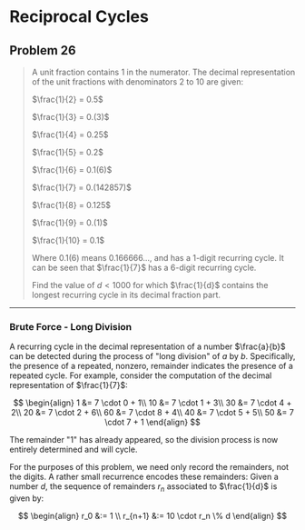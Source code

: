 # Reciprocal Cycles

## Problem 26

> A unit fraction contains 1 in the numerator. The decimal representation of the unit fractions with denominators 2 to 10 are given:
>
> $\frac{1}{2} = 0.5$
> 
> $\frac{1}{3} = 0.(3)$
> 
> $\frac{1}{4} = 0.25$
> 
> $\frac{1}{5} = 0.2$
> 
> $\frac{1}{6} = 0.1(6)$
> 
> $\frac{1}{7} = 0.(142857)$
> 
> $\frac{1}{8} = 0.125$
> 
> $\frac{1}{9} = 0.(1)$
> 
> $\frac{1}{10} = 0.1$
> 
> Where $0.1(6)$ means $0.166666\dots$, and has a $1$-digit
> recurring cycle. It can be seen that $\frac{1}{7}$ has a $6$-digit recurring cycle.
> 
> Find the value of $d < 1000$ for which $\frac{1}{d}$ contains the longest recurring cycle in its decimal fraction part.


---

### Brute Force - Long Division

A recurring cycle in the decimal representation of a number $\frac{a}{b}$ can be detected during the process of "long division" of $a$ by $b$.
Specifically, the presence of a repeated, nonzero, remainder indicates the presence of a repeated cycle. For example, consider
the computation of the decimal representation of $\frac{1}{7}$:

$$
\begin{align}
1 &= 7 \cdot 0 + 1\\
10 &= 7 \cdot 1 + 3\\
30 &= 7 \cdot 4 + 2\\
20 &= 7 \cdot 2 + 6\\
60 &= 7 \cdot 8 + 4\\
40 &= 7 \cdot 5 + 5\\
50 &= 7 \cdot 7 + 1
\end{align}
$$

The remainder "$1$" has already appeared, so the division process is now entirely determined and will cycle.

For the purposes of this problem, we need only record the remainders, not the digits. A rather small recurrence
encodes these remainders: Given a number $d$, the sequence of remainders $r_n$ associated to $\frac{1}{d}$ is given by:

$$
\begin{align}
r_0 &:= 1 \\
r_{n+1} &:= 10 \cdot r_n \% d
\end{align}
$$